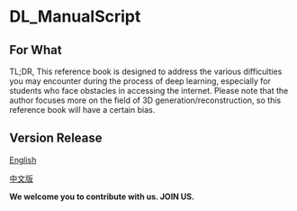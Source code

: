 # DL_ManualScript
## For What
TL;DR, This reference book is designed to address the various difficulties you may encounter during the process of deep learning, especially for students who face obstacles in accessing the internet. Please note that the author focuses more on the field of 3D generation/reconstruction, so this reference book will have a certain bias.
## Version Release
[English]()

[中文版]()


**We welcome you to contribute with us. JOIN US.**
